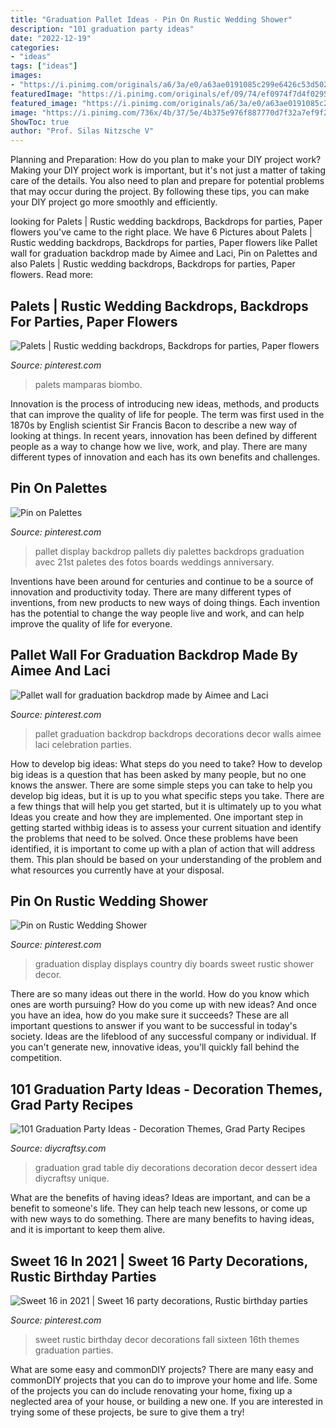 ```yaml
---
title: "Graduation Pallet Ideas - Pin On Rustic Wedding Shower"
description: "101 graduation party ideas"
date: "2022-12-19"
categories:
- "ideas"
tags: ["ideas"]
images:
- "https://i.pinimg.com/originals/a6/3a/e0/a63ae0191085c299e6426c53d502ad37.jpg"
featuredImage: "https://i.pinimg.com/originals/ef/09/74/ef0974f7d4f02956f4d671012719db5c.jpg"
featured_image: "https://i.pinimg.com/originals/a6/3a/e0/a63ae0191085c299e6426c53d502ad37.jpg"
image: "https://i.pinimg.com/736x/4b/37/5e/4b375e976f887770d7f32a7ef9f2c92a--pallet-walls-graduation-ideas.jpg"
ShowToc: true
author: "Prof. Silas Nitzsche V"
---
```



Planning and Preparation: How do you plan to make your DIY project work?
Making your DIY project work is important, but it's not just a matter of taking care of the details. You also need to plan and prepare for potential problems that may occur during the project. By following these tips, you can make your DIY project go more smoothly and efficiently.

	

		
looking for Palets | Rustic wedding backdrops, Backdrops for parties, Paper flowers you've came to the right place. We have 6 Pictures about Palets | Rustic wedding backdrops, Backdrops for parties, Paper flowers like Pallet wall for graduation backdrop made by Aimee and Laci, Pin on Palettes and also Palets | Rustic wedding backdrops, Backdrops for parties, Paper flowers. Read more:
		
    
## Palets | Rustic Wedding Backdrops, Backdrops For Parties, Paper Flowers

<img loading=lazy src="https://i.pinimg.com/736x/dd/d4/e4/ddd4e4cbf923b40b2e5faf32953d6ab2.jpg" onerror="this.onerror=null;this.src='https://tse1.mm.bing.net/th?id=OIP.xM_yHt_zuqnyid38OZEoYgHaJ3&amp;pid=15.1';" alt="Palets | Rustic wedding backdrops, Backdrops for parties, Paper flowers">

_Source: pinterest.com_

>palets mamparas biombo. 

	

Innovation is the process of introducing new ideas, methods, and products that can improve the quality of life for people. The term was first used in the 1870s by English scientist Sir Francis Bacon to describe a new way of looking at things. In recent years, innovation has been defined by different people as a way to change how we live, work, and play. There are many different types of innovation and each has its own benefits and challenges.

    
## Pin On Palettes

<img loading=lazy src="https://i.pinimg.com/originals/a6/3a/e0/a63ae0191085c299e6426c53d502ad37.jpg" onerror="this.onerror=null;this.src='https://tse2.mm.bing.net/th?id=OIP.TEgjSHYVcli75uLR0_k0ogHaLH&amp;pid=15.1';" alt="Pin on Palettes">

_Source: pinterest.com_

>pallet display backdrop pallets diy palettes backdrops graduation avec 21st paletes des fotos boards weddings anniversary. 

	

Inventions have been around for centuries and continue to be a source of innovation and productivity today. There are many different types of inventions, from new products to new ways of doing things. Each invention has the potential to change the way people live and work, and can help improve the quality of life for everyone.

    
## Pallet Wall For Graduation Backdrop Made By Aimee And Laci

<img loading=lazy src="https://i.pinimg.com/736x/4b/37/5e/4b375e976f887770d7f32a7ef9f2c92a--pallet-walls-graduation-ideas.jpg" onerror="this.onerror=null;this.src='https://tse1.mm.bing.net/th?id=OIP.Bc2X5Yuh1EhWZJQLOjkXhAHaJ3&amp;pid=15.1';" alt="Pallet wall for graduation backdrop made by Aimee and Laci">

_Source: pinterest.com_

>pallet graduation backdrop backdrops decorations decor walls aimee laci celebration parties. 

	

How to develop big ideas: What steps do you need to take?
How to develop big ideas is a question that has been asked by many people, but no one knows the answer. There are some simple steps you can take to help you develop big ideas, but it is up to you what specific steps you take. There are a few things that will help you get started, but it is ultimately up to you what Ideas you create and how they are implemented.
One important step in getting started withbig ideas is to assess your current situation and identify the problems that need to be solved. Once these problems have been identified, it is important to come up with a plan of action that will address them. This plan should be based on your understanding of the problem and what resources you currently have at your disposal.

    
## Pin On Rustic Wedding Shower

<img loading=lazy src="https://i.pinimg.com/originals/ef/09/74/ef0974f7d4f02956f4d671012719db5c.jpg" onerror="this.onerror=null;this.src='https://tse2.mm.bing.net/th?id=OIP.T01VYCKXsgWOPn7ouiXdggHaJ4&amp;pid=15.1';" alt="Pin on Rustic Wedding Shower">

_Source: pinterest.com_

>graduation display displays country diy boards sweet rustic shower decor. 

	

There are so many ideas out there in the world. How do you know which ones are worth pursuing? How do you come up with new ideas? And once you have an idea, how do you make sure it succeeds? These are all important questions to answer if you want to be successful in today's society. Ideas are the lifeblood of any successful company or individual. If you can't generate new, innovative ideas, you'll quickly fall behind the competition.

    
## 101 Graduation Party Ideas - Decoration Themes, Grad Party Recipes

<img loading=lazy src="http://www.diycraftsy.com/wp-content/uploads/2017/06/DIY-Grad-Part-Unique-Dessert-Table-Idea.jpg" onerror="this.onerror=null;this.src='https://tse3.mm.bing.net/th?id=OIP.ChHm2J_UAOlUQyPSfBiobAHaLU&amp;pid=15.1';" alt="101 Graduation Party Ideas - Decoration Themes, Grad Party Recipes">

_Source: diycraftsy.com_

>graduation grad table diy decorations decoration decor dessert idea diycraftsy unique. 

	

What are the benefits of having ideas?
Ideas are important, and can be a benefit to someone's life. They can help teach new lessons, or come up with new ways to do something. There are many benefits to having ideas, and it is important to keep them alive.

    
## Sweet 16 In 2021 | Sweet 16 Party Decorations, Rustic Birthday Parties

<img loading=lazy src="https://i.pinimg.com/originals/8e/b1/a3/8eb1a389d18725f16e1f857113926c8b.jpg" onerror="this.onerror=null;this.src='https://tse4.mm.bing.net/th?id=OIP.cQHRnb3HbMFWumhJamDGNQHaJ4&amp;pid=15.1';" alt="Sweet 16 in 2021 | Sweet 16 party decorations, Rustic birthday parties">

_Source: pinterest.com_

>sweet rustic birthday decor decorations fall sixteen 16th themes graduation parties. 

	

What are some easy and commonDIY projects?
There are many easy and commonDIY projects that you can do to improve your home and life. Some of the projects you can do include renovating your home, fixing up a neglected area of your house, or building a new one. If you are interested in trying some of these projects, be sure to give them a try!

